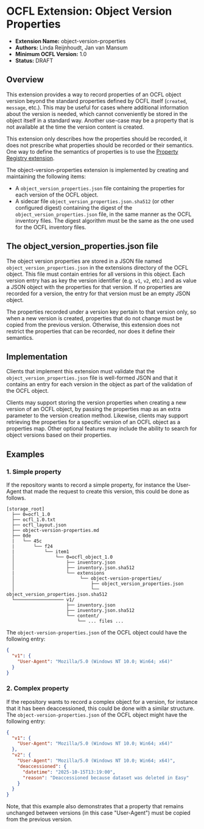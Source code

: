 OCFL Extension: Object Version Properties
=========================================

- **Extension Name:** object-version-properties
- **Authors:** Linda Reijnhoudt, Jan van Mansum
- **Minimum OCFL Version:** 1.0
- **Status:** DRAFT

Overview
--------

This extension provides a way to record properties of an OCFL object version beyond the standard properties defined by OCFL itself (`created`, `message`, etc.).
This may be useful for cases where additional information about the version is needed, which cannot conveniently be stored in the object itself in a standard
way. Another use-case may be a property that is not available at the time the version content is created.

This extension only describes how the properties should be recorded, it does not prescribe what properties should be recorded or their semantics. One way to
define the semantics of properties is to use the [Property Registry extension](../property-registry/property-registry.md).

The object-version-properties extension is implemented by creating and maintaining the following items:

* A `object_version_properties.json` file containing the properties for each version of the OCFL object.
* A sidecar file `object_version_properties.json.sha512` (or other configured digest) containing the digest of the `object_version_properties.json` file, in
  the same manner as the OCFL inventory files. The digest algorithm must be the same as the one used for the OCFL inventory files.

The object_version_properties.json file
---------------------------------------

The object version properties are stored in a JSON file named `object_version_properties.json` in the extensions directory of the OCFL object. This file must
contain entries for all versions in this object. Each version entry has as key the version identifier (e.g. `v1`, `v2`, etc.) and as value a JSON object with
the properties for that version. If no properties are recorded for a version, the entry for that version must be an empty JSON object.

The properties recorded under a version key pertain to that version only, so when a new version is created, properties that do not change must be copied from
the previous version. Otherwise, this extension does not restrict the properties that can be recorded, nor does it define their semantics.

Implementation
--------------

Clients that implement this extension must validate that the `object_version_properties.json` file is well-formed JSON and that it contains an entry for each
version in the object as part of the validation of the OCFL object.

Clients may support storing the version properties when creating a new version of an OCFL object, by passing the properties map as an extra parameter to the
version creation method. Likewise, clients may support retrieving the properties for a specific version of an OCFL object as a properties map. Other optional
features may include the ability to search for object versions based on their properties.

Examples
--------

### 1. Simple property

If the repository wants to record a simple property, for instance the User-Agent that made the request to create this version, this could be done as follows.

```text
[storage_root]
  ├── 0=ocfl_1.0
  ├── ocfl_1.0.txt
  ├── ocfl_layout.json
  ├── object-version-properties.md
  ├── 0de
  |   └── 45c
  |       └── f24
  |           └── item1
  │               └── 0=ocfl_object_1.0
  │                   ├── inventory.json
  │                   ├── inventory.json.sha512
  |                   └── extensions
  │                        └── object-version-properties/
  │                            ├── object_version_properties.json
  │                            └── object_version_properties.json.sha512
  └────────────────── v1/
                      ├── inventory.json
                      ├── inventory.json.sha512
                      └── content/
                          └── ... files ...
```

The `object-version-properties.json` of the OCFL object could have the following entry:

```json
{
  "v1": {
    "User-Agent": "Mozilla/5.0 (Windows NT 10.0; Win64; x64)"
  }
}
```

### 2. Complex property

If the repository wants to record a complex object for a version, for instance that it has been deaccessioned, this could be done with a similar structure. The
`object-version-properties.json` of the OCFL object might have the following entry:

```json
{
  "v1": {
    "User-Agent": "Mozilla/5.0 (Windows NT 10.0; Win64; x64)"
  },
  "v2": {
    "User-Agent": "Mozilla/5.0 (Windows NT 10.0; Win64; x64)",
    "deaccessioned": {
      "datetime": "2025-10-15T13:19:00",
      "reason": "Deaccessioned because dataset was deleted in Easy"
    }
  }
}
```

Note, that this example also demonstrates that a property that remains unchanged between versions (in this case "User-Agent") must be copied from the previous
version.
